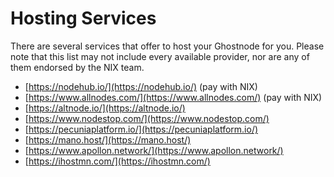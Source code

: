 # Hosting Services

There are several services that offer to host your Ghostnode for you. Please note that this list may not include every available provider, nor are any of them endorsed by the NIX team.

* [https://nodehub.io/](https://nodehub.io/) \(pay with NIX\)
* [https://www.allnodes.com/](https://www.allnodes.com/) \(pay with NIX\)
* [https://altnode.io/](https://altnode.io/)
* [https://www.nodestop.com/](https://www.nodestop.com/)
* [https://pecuniaplatform.io/](https://pecuniaplatform.io/)
* [https://mano.host/](https://mano.host/)
* [https://www.apollon.network/](https://www.apollon.network/)
* [https://ihostmn.com/](https://ihostmn.com/)



